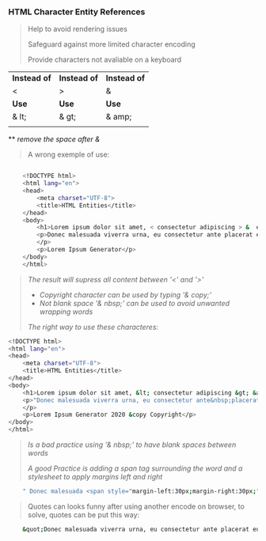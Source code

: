 ### HTML Character Entity References

>  Help to avoid rendering issues
> 
>  Safeguard against more limited character encoding
> 
>  Provide characters not avaliable on a keyboard

|              |              |              |
|--------------|--------------|--------------|
|**Instead of**|**Instead of**|**Instead of**|
| <            |>             |&             |
|**Use**       |**Use**       |**Use**       |
| & lt;        |& gt;         |& amp;        |
|              |              |              |

  ** *remove the space after &*

> A wrong exemple of use:

```sh

    <!DOCTYPE html>
    <html lang="en">
    <head>
        <meta charset="UTF-8">
        <title>HTML Entities</title>
    </head>
    <body>
        <h1>Lorem ipsum dolor sit amet, < consectetur adipiscing > &  elit: </h1>
        <p>Donec malesuada viverra urna, eu consectetur ante placerat eu. 
        </p>
        <p>Lorem Ipsum Generator</p>
    </body>
    </html>

```
> *The result will supress all content between '<' and '>'*
> 
> - *Copyright character can be used by typing '& copy;'*
> - *Not blank space '& nbsp;' can be used to avoid unwanted wrapping words*
> 
> *The right way to use these characteres:*
```sh
<!DOCTYPE html>
<html lang="en">
<head>
    <meta charset="UTF-8">
    <title>HTML Entities</title>
</head>
<body>
    <h1>Lorem ipsum dolor sit amet, &lt; consectetur adipiscing &gt; &amp; elit: </h1>
    <p>"Donec malesuada viverra urna, eu consectetur ante&nbsp;placerat&nbsp;eu."
    </p>
    <p>Lorem Ipsum Generator 2020 &copy Copyright</p>
</body>
</html>
```
> *Is a bad practice using '& nbsp;' to have blank spaces between words*
> 
> *A good Practice is adding a span tag surrounding the word and a stylesheet to apply margins left and right*

```sh
    " Donec malesuada <span style="margin-left:30px;margin-right:30px;">viverra urna,</span> eu consectetur ante placerat eu. "

```
> Quotes can looks funny after using another encode on browser, to solve, quotes can be put this way:
```sh
    &quot;Donec malesuada viverra urna, eu consectetur ante placerat eu.&quot;
